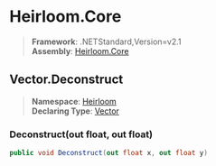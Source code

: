 # Heirloom.Core

> **Framework**: .NETStandard,Version=v2.1  
> **Assembly**: [Heirloom.Core][0]  

## Vector.Deconstruct

> **Namespace**: [Heirloom][0]  
> **Declaring Type**: [Vector][1]  

### Deconstruct(out float, out float)

```cs
public void Deconstruct(out float x, out float y)
```

[0]: ../../../Heirloom.Core.md
[1]: ../Vector.md
